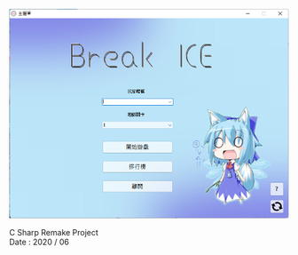 ![image](https://raw.githubusercontent.com/QuiltMeow/IceBreak/main/Image.png?raw=true)  
  
C Sharp Remake Project  
Date : 2020 / 06
